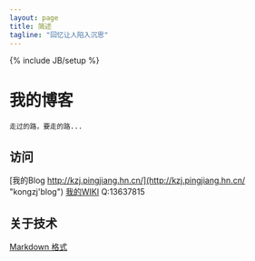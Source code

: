 ```yaml
---
layout: page
title: 简述
tagline: "回忆让人陷入沉思"
---
```

{% include JB/setup %}

# 我的博客

    走过的路，要走的路...

## 访问
[我的Blog http://kzj.pingjiang.hn.cn/](http://kzj.pingjiang.hn.cn/ "kongzj'blog")
[我的WIKI](https://github.com/joray/kongzj.pingjiang.hn.cn/wiki "kongzj wiki")
Q:13637815

 
## 关于技术
[Markdown 格式](https://github.com/adam-p/markdown-here/wiki/Markdown-Cheatsheet)
